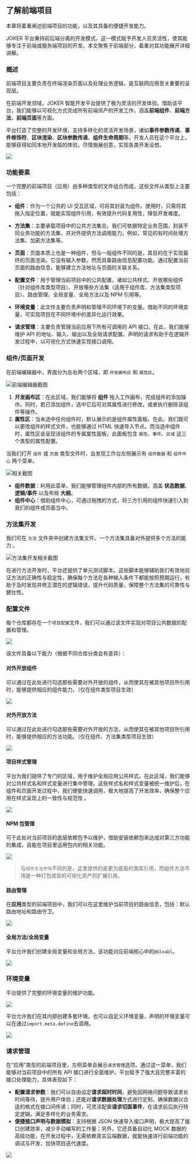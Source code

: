 ## 了解前端项目

本章将着重阐述前端项目的功能，以及其具备的便捷开发能力。

JOKER 平台秉持前后端分离的开发模式，这一模式赋予开发人员灵活性，使其能够专注于前端或服务端项目的开发。本文聚焦于前端部分，着重对其功能展开详细讲解。

### 概述

前端项目主要负责在终端渲染页面以及处理业务逻辑，是互联网应用至关重要的呈现层。

在前端开发领域，JOKER 智能开发平台提供了极为灵活的开发体验。借助该平台，我们能够以可视化方式完成所有前端资产的开发工作，涵盖**前端组件**、**前端方法**、**前端页面**等方面。

平台打造了完整的开发环境，支持多样化的灵活开发场景，诸如**事件参数传递**、**事件修饰符**、**区块渲染**、**区块参数传递**、**组件生命周期**等。开发人员在这个平台上，能够获得如同本地开发般的体验，尽情施展创意，实现各类开发设想。

![](/workbench/front-end.png)

### 功能要素

一个完整的前端项目（应用）由多种类型的文件组合而成，这些文件从类型上主要包括：

-   **组件**：作为一个公共的 UI 交互区域，可将其封装为组件。使用时，只需将其拖入指定位置，就能实现组件引用，有效提升代码复用性，降低开发难度。

-   **方法集**：主要承载项目中的公共方法集合。我们可依据特定业务范围，封装不同业务功能的方法集，并对外提供方法调用能力。例如，常见的有时间处理方法集、加密方法集等。

-   **页面**：页面本质上也是一种组件，但与一般组件不同的是，其目的在于实现最终的页面渲染。它没有输入参数，然而具备路由信息配置功能。通过配置当前页面的路由信息，能够建立方法地址与页面的关联关系。

-   **配置文件**：用于管理当前项目中的公共配置，诸如公共样式、开放哪些组件（针对组件库类型项目）、开放哪些方法集（适用于组件库、方法集类型项目）、路由管理、全局变量、全局方法以及 NPM 引用等。

-   **环境变量**：此文件主要负责声明和管理不同环境下的变量。借助不同的环境变量，可实现项目在不同环境中的差异化运行效果。

-   **请求管理**：主要负责管理当前应用下所有可调用的 API 接口。在此，我们能够维护 API 的地址、输入、输出以及全局请求配置。声明的请求有助于在逻辑开发过程中，以可视化方式快速实现接口调用。

### 组件/页面开发

在前端编辑器中，界面分为左右两个区域，即 `开发画布区` 和 `属性区`。

![前端编辑器截图](/workbench/front-end2.png)

1. **开发画布区**：在此区域，我们能够将 **组件** 拖入工作画布，完成组件的添加操作。同时，若已添加组件，选中它后可对其属性进行修改，或者执行删除该组件等操作。
2. **属性区**：当未选中任何组件时，默认展示的是组件属性面板。在此，我们既可以更改组件的样式文件，也能够通过 HTML 快速导入节点。而当选中组件时，属性区会呈现该组件的专属属性面板，此面板包含 `属性`、`事件`、`区域` 这三个类型的属性配置。

当我们打开 `组件` 或 `页面` 类型文件时，会发现工作台左侧展示有 `组件数据` 和 `组件中心` 两个菜单。

![相关截图](/workbench/front-end3.png)

-   **组件数据**：利用此菜单，我们能够管理组件内部的所有数据，涵盖 **状态数据**、**逻辑/事件** 以及布局 **大纲**。
-   **组件中心**：借助组件中心，可通过拖拽的方式，将三方引用的组件快速引入到我们的组件或页面当中。

### 方法集开发

我们可在 `方法` 文件夹中创建方法集文件。一个方法集具备对外提供多个方法的能力 。

![方法集开发相关截图](/workbench/front-end4.png)

在进行方法开发时，平台还提供了单元测试脚本。这些脚本能够辅助我们有效地验证方法的正确性与稳定性，确保每个方法在各种输入条件下都能按照预期运行，有助于及时发现并修正潜在的逻辑错误，提升代码质量，保障整个方法集的可靠性与健壮性。

### 配置文件

每个仓库都存在一个`项目配置`文件，我们可以通过该文件实现对项目公共数据的配置和管理。

![](/workbench/front-end5.png)

该文件具备以下能力（根据不同仓库分类会有差异）：

#### 对外开放组件

可以通过在此处进行勾选那些需要对外开放的组件，从而使其在被其他项目所引用时，能够提供相应的组件能力。（仅在组件类型项目生效）

![](/workbench/front-end6.png)

#### 对外开放方法

可以通过在此处进行勾选那些需要对外开放的方法，从而使其在被其他项目所引用时，能够提供相应的方法功能。（仅在组件、方法集类型项目生效）

![](/workbench/front-end7.png)

#### 项目样式管理

平台为我们提供了专门的区域，用于维护全局应用公共样式。在此区域，我们能够对公共样式名和样式变量进行集中管理。这些样式名和样式变量被统一维护后，在组件和页面开发过程中，我们便能快速调用，极大地提高了开发效率，确保整个应用在样式呈现上的一致性与规范性 。

![](/workbench/front-end8.png)

#### NPM 包管理

可于此处对当前项目的底层依赖包予以维护，借助安装依赖包来达成对第三方功能的集成，且能在项目里运用包内的相关功能。

![](/workbench/front-end9.png)

> 与`组件方法市场`不同的是，这里提供的是更为底层的类库引用，而组件方法市场是一种打包成型的可视化资产的扩展引用。

#### 路由管理

在**应用**类型的前端项目中，我们可以在这里维护当前项目的路由信息，包括：默认路由地址和路由守卫。

![](/workbench/front-end10.png)

#### 全局方法/全局变量

平台允许我们创建全局变量和全局方法，该功能对应前端核心中的`@Gloabl`。

![](/workbench/front-end11.png)

### 环境变量

平台提供了完整的环境变量的维护功能。

![](/workbench/front-end12.png)

平台允许我们在其内部创建多套环境，也可以自定义环境变量，声明的环境变量可以在通过`import.meta.define`去调用。

![](/workbench/front-end13.png)

### 请求管理

在“应用”类型的前端项目里，左侧菜单会展示`请求管理`选项。通过这一菜单，我们能够对当前项目中的所有 API 接口进行全面维护。平台赋予了强大且完整丰富的接口处理能力，具体表现如下：

-   **配置请求参数**：我们可以自由设定**请求超时时间**，避免因网络问题导致请求长时间等待，提升用户体验；还能对**请求数据处理**方式进行定制，确保数据以合适的格式在接口间传递；同时，可灵活配置**请求切面事件**，在请求前后执行特定逻辑，满足多样化的业务需求。
-   **便捷接口声明与数据模拟**：支持根据 JSON 快速导入接口声明，极大提高了接口创建效率，减少手动编写的工作量；另外，它还具备自动化 MOCK 数据的高级功能，在开发过程中，无需依赖真实后端数据，就能快速进行前端功能的调试与开发，加快项目迭代速度。

![](/workbench/front-end14.png)
